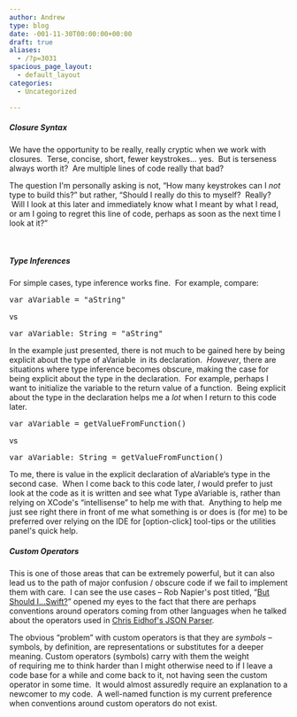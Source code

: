 ```yaml
---
author: Andrew
type: blog
date: -001-11-30T00:00:00+00:00
draft: true
aliases:
  - /?p=3031
spacious_page_layout:
  - default_layout
categories:
  - Uncategorized

---
```

##### Closure Syntax

We have the opportunity to be really, really cryptic when we work with closures.  Terse, concise, short, fewer keystrokes&#8230; yes.  But is terseness always worth it?  Are multiple lines of code really that bad?

The question I'm personally asking is not, &#8220;How many keystrokes can I _not_ type to build this?&#8221; but rather, &#8220;Should I really do this to myself?  Really?  Will I look at this later and immediately know what I meant by what I read, or am I going to regret this line of code, perhaps as soon as the next time I look at it?&#8221;

&nbsp;

##### Type Inferences

For simple cases, type inference works fine.  For example, compare:

<pre class="lang:swift decode:true" title="Type is inferred">var aVariable = "aString"</pre>

vs

<pre class="lang:swift decode:true" title="Type is explicitly declared">var aVariable: String = "aString"</pre>

In the example just presented, there is not much to be gained here by being explicit about the type of <span class="lang:swift decode:true  crayon-inline ">aVariable</span>  in its declaration.  _However_, there are situations where type inference becomes obscure, making the case for being explicit about the type in the declaration.  For example, perhaps I want to initialize the variable to the return value of a function.  Being explicit about the type in the declaration helps me a _lot_ when I return to this code later.

<pre class="lang:swift decode:true" title="Type is inferred">var aVariable = getValueFromFunction()</pre>

vs

<pre class="lang:swift decode:true" title="Type is explicitly declared">var aVariable: String = getValueFromFunction()</pre>

To me, there is value in the explicit declaration of <span class="lang:swift decode:true  crayon-inline  ">aVariable</span>&#8216;s type in the second case.  When I come back to this code later, _I_ would prefer to just look at the code as it is written and see what Type <span class="lang:swift decode:true crayon-inline">aVariable</span> is, rather than relying on XCode's &#8220;intellisense&#8221; to help me with that.  Anything to help me just see right there in front of me what something is or does is (for me) to be preferred over relying on the IDE for [option-click] tool-tips or the utilities panel's quick help.

##### Custom Operators

This is one of those areas that can be extremely powerful, but it can also lead us to the path of major confusion / obscure code if we fail to implement them with care.  I can see the use cases – Rob Napier's post titled, &#8220;<a title="Rob Napier's &quot;But Should I...Swift?&quot;" href="http://robnapier.net/should-i-swift" target="_blank">But Should I&#8230;Swift?</a>&#8221; opened my eyes to the fact that there are perhaps conventions around operators coming from other languages when he talked about the operators used in <a title="Chris Eidof's JSON Parser" href="http://chris.eidhof.nl/posts/json-parsing-in-swift.html" target="_blank">Chris Eidhof's JSON Parser</a>.

The obvious &#8220;problem&#8221; with custom operators is that they are _symbols_ – symbols, by definition, are representations or substitutes for a deeper meaning. Custom operators (symbols) carry with them the weight of requiring me to think harder than I might otherwise need to if I leave a code base for a while and come back to it, not having seen the custom operator in some time.  It would almost assuredly require an explanation to a newcomer to my code.  A well-named function is my current preference when conventions around custom operators do not exist.